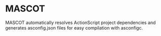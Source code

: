 # MASCOT
MASCOT automatically resolves ActionScript project dependencies and generates asconfig.json files for easy compilation with asconfigc.
